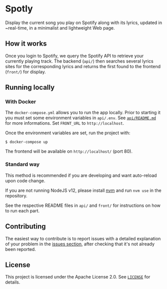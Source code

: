 # Spotly

Display the current song you play on Spotify along with its lyrics, updated in
~real-time, in a minimalist and lightweight Web page.

## How it works

Once you login to Spotify, we query the Spotify API to retrieve your currently
playing track. The backend (`api/`) then searches several lyrics sites for the
corresponding lyrics and returns the first found to the frontend (`front/`) for
display.

## Running locally

### With Docker

The `docker-compose.yml` allows you to run the app locally. Prior to starting it
you must set some environment variables in `api/.env`. See
[`api/README.md`](https://github.com/maximelouet/spotly/blob/master/api/README.md)
for more informations. Set `FRONT_URL` to `http://localhost`.

Once the environment variables are set, run the project with:

```shell
$ docker-compose up
```

The frontend will be available on `http://localhost/` (port 80).

### Standard way

This method is recommended if you are developing and want auto-reload upon code
change.

If you are not running NodeJS v12, please install
[nvm](https://github.com/nvm-sh/nvm) and run `nvm use` in the repository.

See the respective README files in `api/` and `front/` for instructions on how
to run each part.

## Contributing

The easiest way to contribute is to report issues with a detailed explanation of
your problem in the [issues
section](https://github.com/maximelouet/spotly/issues), after checking that it's
not already been reported.

## License

This project is licensed under the Apache License 2.0. See
[`LICENSE`](https://github.com/maximelouet/spotly/blob/master/LICENSE) for
details.
